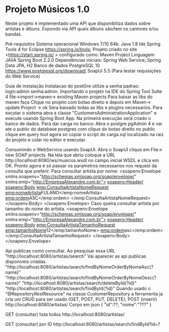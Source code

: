 # Projeto Músicos 1.0
Neste projeto é implementado uma API que disponibiliza dados sobre artistas e álbuns. Expondo via API quais álbuns são/tem os cantores e/ou bandas.

Pré-requisitos
Sistema operacional Windows 7/10  64b.
Java 1.8
Ide Spring Tools 4 for Eclipse <https://spring.io/tools>;
Projeto criado no site <https://start.spring.io/ > configurado como:
Maven Project
Linguagem JAVA
Spring Boot 2.2.0
Dependências iniciais: Spring Web Service, Spring Data JPA, H2
Banco de dados PostgreSQL 10 <https://www.postgresql.org/download/>
SoapUi 5.5 (Para testar requisições do Web Service)

Guia de instalação
Instalacao do postGre utilize a senha padrao:
login:admin
senha:admin.
Importando o projeto na IDE do Spring Tool Suite 4
file->import->maven-> existing Maven projects
Para baixar as libs do maven faça
Clique no projeto com botao direito e depois em Maven-> update Project -> ok
Sera baixado todas as libs e plugins necessarios.
Para excutar o sistema abra a classe "CustomersAdministrationApplication" e execute usando Spring Boot App.
Na primeira execução será criado o banco de dados.
Para dar carga no banco:
Abra o postgre pgAdmin 4 e vai ate o public do database postgres
com clique do botao direito no public clique em query tool
agora só copiar o script do carga.sql localizado na raiz do projeto e colar no editor e executar.


Consumindo o WebService usando SoapUI.
Abra o SoapUI clique em File-> new SOAP projects. Na tela que abriu coloque a URL 
http://localhost:8080/ws/musicos.wsdl no campo inicial WSDL e clica em OK.
Pronto agora é só passar os parametros necessarios nos request da consulta que preferir.
Para consultar artista por nome:
<soapenv:Envelope xmlns:soapenv="http://schemas.xmlsoap.org/soap/envelope/" xmlns:emp="http://EmpresaAlexandre.com.br">
   <soapenv:Header/>
   <soapenv:Body>
      <emp:ConsultaArtistaNomeRequest>
         <emp:nomeArtista>FULANO</emp:nomeArtista>
         <emp:ordem>ASC</emp:ordem>
      </emp:ConsultaArtistaNomeRequest>
   </soapenv:Body>
</soapenv:Envelope>
Caso queira consultar artista por tamanho do nome do artista.
<soapenv:Envelope xmlns:soapenv="http://schemas.xmlsoap.org/soap/envelope/" xmlns:emp="http://EmpresaAlexandre.com.br">
   <soapenv:Header/>
   <soapenv:Body>
      <emp:ConsultaArtistaTamanhoRequest>
         <emp:tamanhoNome>12</emp:tamanhoNome>
         <emp:ordem>asc</emp:ordem>
      </emp:ConsultaArtistaTamanhoRequest>
   </soapenv:Body>
</soapenv:Envelope>

Api publicas como consultar.
Ao pesquisar essa URL "http://localhost:8080/artistas/search"
Vai aparecer as api publicas disponiveis criadas.
"http://localhost:8080/artistas/search/findByNomeOrderByNomeAsc{?name}"
"http://localhost:8080/artistas/search/findByNomeOrderByNomeDesc{?name}"
"http://localhost:8080/artistas/search/deleteById{?id}"
"http://localhost:8080/artistas/search/findById{?id}"
Quando usado o "@RepositoryRestResource" na classe CustomerRepository a ferramenta ja cria um CRUD para ser usado (GET, POST, PUT, DELETE);
POST (inserir)
http://localhost:8080/artistas/
Corpo em json { "id":??, "nome":"???" }

GET (consultar) lista todos
http://localhost:8080/artistas/

GET (consultar) por ID
http://localhost:8080/artistas/search/findById?id=?





